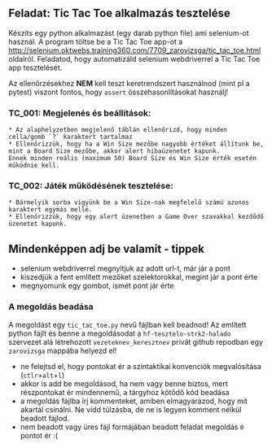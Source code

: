 ## Feladat: Tic Tac Toe alkalmazás tesztelése

Készíts egy python alkalmazást (egy darab python file) ami selenium-ot használ. 
A program töltse be a Tic Tac Toe app-ot a http://selenium.oktwebs.training360.com/7709_zarovizsga/tic_tac_toe.html oldalról.
Feladatod, hogy automatizáld selenium webdriverrel a Tic Tac Toe app tesztelését.

Az ellenőrzésekhez __NEM__ kell teszt keretrendszert használnod (mint pl a pytest) viszont fontos, hogy `assert` összehasonlításokat használj!

### TC_001: Megjelenés és beállítások:
    * Az alaphelyzetben megjelenő táblán ellenőrizd, hogy minden cella/gomb `?` karaktert tartalmaz
	* Ellenőrizzük, hogy ha a Win Size mezőbe nagyobb értéket állítunk be, mint a Board Size mezőbe, akkor alert hibaüzenetet kapunk. 
	Ennek minden reális (maximum 50) Board Size és Win Size érték esetén működnie kell.
    
### TC_002: Játék működésének tesztelése:
    * Bármelyik sorba vigyünk be a Win Size-nak megfelelő számú azonos karaktert egymás mellé.
    * Ellenőrizzük, hogy egy alert üzenetben a Game Over szavakkal kezdődő üzenetet kapunk.


## Mindenképpen adj be valamit - tippek
* selenium webdriverrel megnyitjuk az adott url-t, már jár a pont
* kiszedjük a fent említett mezőket szelektorokkal, megint jár a pont érte
* megnyomunk egy gombot, ismét pont jár érte

### A megoldás beadása
A megoldást egy `tic_tac_toe.py` nevű fájlban kell beadnod!
Az említett python fájlt és benne a megoldásodat a `hf-tesztelo-strk2-halado` szervezet alá létrehozott `vezeteknev_keresztnev` privát github repodban egy `zarovizsga` mappába helyezd el!

* ne felejtsd el, hogy pontokat ér a szintaktikai konvenciók megvalósítása (`ctlr`+`alt`+`l`)
* akkor is add be megoldásod, ha nem vagy benne biztos, mert részpontokat ér mindennemű, a tárgyhoz kötődő kód beadása
* a megoldás fájlba írj kommenteket, amiben elmagyarázod, hogy mit akartál csinálni. Ne vidd túlzásba, de ne is legyen komment nélkül beadott fájlod.
* nem beadott vagy üres fájl formájában beadott feladat megoldás `0` pontot ér :(